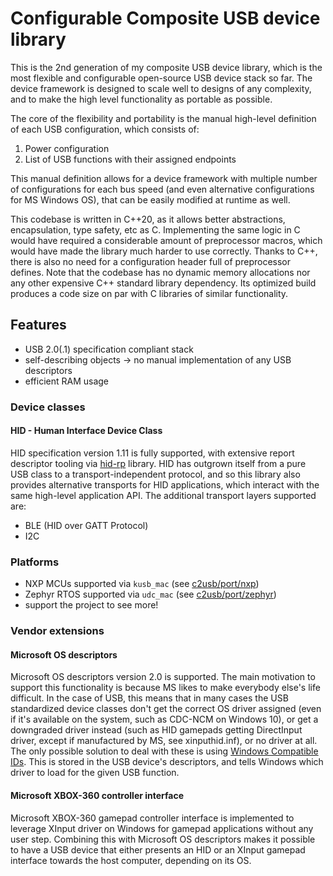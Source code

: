 # Configurable Composite USB device library

This is the 2nd generation of my composite USB device library,
which is the most flexible and configurable open-source USB device stack so far.
The device framework is designed to scale well to designs of any complexity,
and to make the high level functionality as portable as possible.

The core of the flexibility and portability is the manual high-level definition
of each USB configuration, which consists of:
1. Power configuration
2. List of USB functions with their assigned endpoints

This manual definition allows for a device framework with multiple number of configurations
for each bus speed (and even alternative configurations for MS Windows OS),
that can be easily modified at runtime as well.

This codebase is written in C++20, as it allows better abstractions, encapsulation,
type safety, etc as C. Implementing the same logic in C would have required
a considerable amount of preprocessor macros,
which would have made the library much harder to use correctly.
Thanks to C++, there is also no need for a configuration header full of preprocessor defines.
Note that the codebase has no dynamic memory allocations nor any other expensive C++
standard library dependency. Its optimized build produces a code size on par with
C libraries of similar functionality.

## Features

* USB 2.0(.1) specification compliant stack
* self-describing objects -> no manual implementation of any USB descriptors
* efficient RAM usage

### Device classes

#### HID - Human Interface Device Class

HID specification version 1.11 is fully supported, with extensive report descriptor tooling
via [hid-rp][hid-rp] library.
HID has outgrown itself from a pure USB class to a transport-independent protocol,
and so this library also provides alternative transports for HID applications,
which interact with the same high-level application API.
The additional transport layers supported are:
* BLE (HID over GATT Protocol)
* I2C

### Platforms

* NXP MCUs supported via `kusb_mac` (see [c2usb/port/nxp](c2usb/port/nxp))
* Zephyr RTOS supported via `udc_mac` (see [c2usb/port/zephyr](c2usb/port/zephyr))
* support the project to see more!

### Vendor extensions

#### Microsoft OS descriptors

Microsoft OS descriptors version 2.0 is supported.
The main motivation to support this functionality is because
MS likes to make everybody else's life difficult.
In the case of USB, this means that in many cases the USB standardized device classes
don't get the correct OS driver assigned (even if it's available on the system, such as CDC-NCM on Windows 10),
or get a downgraded driver instead (such as HID gamepads getting DirectInput driver, except if manufactured by MS, see xinputhid.inf),
or no driver at all.
The only possible solution to deal with these is using [Windows Compatible IDs][WCID].
This is stored in the USB device's descriptors, and tells Windows which driver to load for the given USB function.

#### Microsoft XBOX-360 controller interface

Microsoft XBOX-360 gamepad controller interface is implemented to leverage XInput driver on Windows
for gamepad applications without any user step. Combining this with Microsoft OS descriptors
makes it possible to have a USB device that either presents an HID or an XInput gamepad interface
towards the host computer, depending on its OS.

[project-structure]: https://www.open-std.org/jtc1/sc22/wg21/docs/papers/2018/p1204r0.html
[hid-rp]: https://github.com/IntergatedCircuits/hid-rp
[WCID]: https://github.com/pbatard/libwdi/wiki/WCID-Devices
